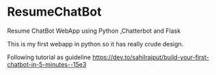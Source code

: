 # ResumeChatBot
Resume ChatBot WebApp using Python ,Chatterbot and Flask

This is my first webapp in python so it has really crude design.



Following tutorial as guideline
https://dev.to/sahilrajput/build-your-first-chatbot-in-5-minutes--15e3

